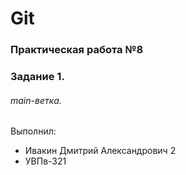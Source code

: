 # Git
### Практическая работа №8
### Задание 1.
###### main-ветка. 

Выполнил:
* Ивакин Дмитрий Александрович 2
* УВПв-321
